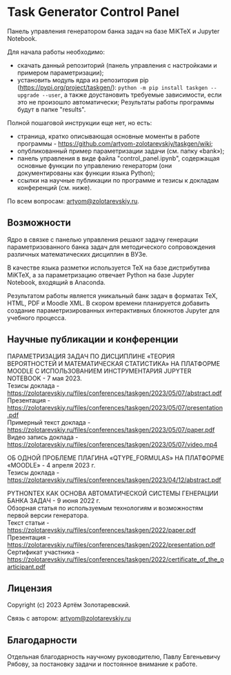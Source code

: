 Task Generator Control Panel
===========

Панель управления генератором банка задач на базе MiKTeX и Jupyter Notebook.

Для начала работы необходимо:
* скачать данный репозиторий (панель управления с настройками и примером параметризации);
* установить модуль ядра из репозитория pip (https://pypi.org/project/taskgen/): ``python -m pip install taskgen --upgrade --user``, а также доустановить требуемые зависимости, если это не произошло автоматически;
Результаты работы программы будут в папке "results".

Полной пошаговой инструкции еще нет, но есть:
* страница, кратко описывающая основные моменты в работе программы - https://github.com/artyom-zolotarevskiy/taskgen/wiki;
* опубликованный пример параметризации задачи (см. папку «bank»);
* панель управления в виде файла "control_panel.ipynb", содержащая основные функции по управлению генераторм (они документированы как функции языка Python);
* ссылки на научные публикации по программе и тезисы к докладам конференций (см. ниже).


По всем вопросам: artyom@zolotarevskiy.ru.


Возможности
----------
Ядро в связке с панелью управления решают задачу генерации параметризованного банка задач 
для методического сопровождения различных математических дисциплин в ВУЗе.

В качестве языка разметки используется TeX на базе дистрибутива MiKTeX, а за параметризацию отвечает Python на базе
Jupyter Notebook, входящий в Anaconda.

Результатом работы является уникальный банк задач в форматах TeX, HTML, PDF и Moodle XML. В скором времени планируется 
добавить создание параметризированных интерактивных блокнотов Jupyter для учебного процесса.


Научные публикации и конференции
-------

ПАРАМЕТРИЗАЦИЯ ЗАДАЧ ПО ДИСЦИПЛИНЕ «ТЕОРИЯ ВЕРОЯТНОСТЕЙ И МАТЕМАТИЧЕСКАЯ
СТАТИСТИКА» НА ПЛАТФОРМЕ MOODLE С ИСПОЛЬЗОВАНИЕМ ИНСТРУМЕНТАРИЯ JUPYTER
NOTEBOOK - 7 мая 2023.<br>
Тезисы доклада - https://zolotarevskiy.ru/files/conferences/taskgen/2023/05/07/abstract.pdf<br>
Презентация - https://zolotarevskiy.ru/files/conferences/taskgen/2023/05/07/presentation.pdf<br>
Примерный текст доклада - https://zolotarevskiy.ru/files/conferences/taskgen/2023/05/07/paper.pdf<br>
Видео запись доклада - https://zolotarevskiy.ru/files/conferences/taskgen/2023/05/07/video.mp4<br>

ОБ ОДНОЙ ПРОБЛЕМЕ ПЛАГИНА «QTYPE_FORMULAS» НА ПЛАТФОРМЕ «MOODLE» - 4 апреля 2023 г.<br>
Тезисы доклада - https://zolotarevskiy.ru/files/conferences/taskgen/2023/04/12/abstract.pdf

PYTHONTEX КАК ОСНОВА АВТОМАТИЧЕСКОЙ СИСТЕМЫ ГЕНЕРАЦИИ БАНКА ЗАДАЧ - 9 июня 2022 г.<br>
Обзорная статья по используемым технологиям и возможностям первой версии генератора.<br>
Текст статьи - https://zolotarevskiy.ru/files/conferences/taskgen/2022/paper.pdf<br>
Презентация - https://zolotarevskiy.ru/files/conferences/taskgen/2022/presentation.pdf<br>
Сертификат участника - https://zolotarevskiy.ru/files/conferences/taskgen/2022/certificate_of_the_participant.pdf


Лицензия
-------
Copyright (c) 2023 Артём Золотаревский.

Связь с автором: artyom@zolotarevskiy.ru

Благодарности
-------
Отдельная благодарность научному руководителю, Павлу Евгеньевичу Рябову,
за постановку задачи и постоянное внимание к работе.

